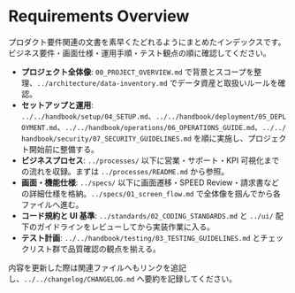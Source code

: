 # Requirements Overview

プロダクト要件関連の文書を素早くたどれるようにまとめたインデックスです。ビジネス要件・画面仕様・運用手順・テスト観点の順に確認してください。

- **プロジェクト全体像**: `00_PROJECT_OVERVIEW.md` で背景とスコープを整理、`../architecture/data-inventory.md` でデータ資産と取扱いルールを確認。
- **セットアップと運用**: `../../handbook/setup/04_SETUP.md`、`../../handbook/deployment/05_DEPLOYMENT.md`、`../../handbook/operations/06_OPERATIONS_GUIDE.md`、`../../handbook/security/07_SECURITY_GUIDELINES.md` を順に実施し、プロジェクト開始前に整備する。
- **ビジネスプロセス**: `../processes/` 以下に営業・サポート・KPI 可視化までの流れを収録。まずは `../processes/README.md` から参照。
- **画面・機能仕様**: `../specs/` 以下に画面遷移・SPEED Review・請求書などの詳細仕様を格納。`../specs/01_screen_flow.md` で全体像を掴んでから各ファイルへ進む。
- **コード規約と UI 基準**: `../standards/02_CODING_STANDARDS.md` と `../ui/` 配下のガイドラインをレビューしてから実装作業に入る。
- **テスト計画**: `../../handbook/testing/03_TESTING_GUIDELINES.md` とチェックリスト群で品質確認の観点を揃える。

内容を更新した際は関連ファイルへもリンクを追記し、`../../changelog/CHANGELOG.md` へ要約を記録してください。
